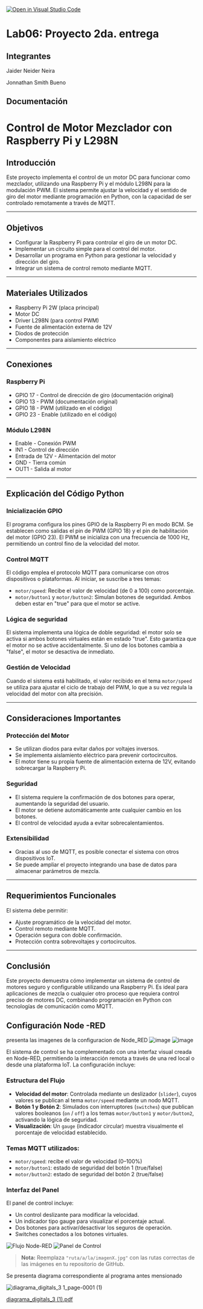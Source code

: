 [![Open in Visual Studio Code](https://classroom.github.com/assets/open-in-vscode-2e0aaae1b6195c2367325f4f02e2d04e9abb55f0b24a779b69b11b9e10269abc.svg)](https://classroom.github.com/online_ide?assignment_repo_id=19559610&assignment_repo_type=AssignmentRepo)
# Lab06: Proyecto 2da. entrega


## Integrantes

Jaider Neider Neira


Jonnathan Smith Bueno 

## Documentación

# Control de Motor Mezclador con Raspberry Pi y L298N

## Introducción

Este proyecto implementa el control de un motor DC para funcionar como mezclador, utilizando una Raspberry Pi y el módulo L298N para la modulación PWM. El sistema permite ajustar la velocidad y el sentido de giro del motor mediante programación en Python, con la capacidad de ser controlado remotamente a través de MQTT.

---

## Objetivos

- Configurar la Raspberry Pi para controlar el giro de un motor DC.  
- Implementar un circuito simple para el control del motor.  
- Desarrollar un programa en Python para gestionar la velocidad y dirección del giro.  
- Integrar un sistema de control remoto mediante MQTT.

---

## Materiales Utilizados

- Raspberry Pi 2W (placa principal)  
- Motor DC  
- Driver L298N (para control PWM)  
- Fuente de alimentación externa de 12V  
- Diodos de protección  
- Componentes para aislamiento eléctrico

---

## Conexiones

### Raspberry Pi

- GPIO 17 - Control de dirección de giro (documentación original)  
- GPIO 13 - PWM (documentación original)  
- GPIO 18 - PWM (utilizado en el código)  
- GPIO 23 - Enable (utilizado en el código)

### Módulo L298N

- Enable - Conexión PWM  
- IN1 - Control de dirección  
- Entrada de 12V - Alimentación del motor  
- GND - Tierra común  
- OUT1 - Salida al motor

---

## Explicación del Código Python

### Inicialización GPIO

El programa configura los pines GPIO de la Raspberry Pi en modo BCM. Se establecen como salidas el pin de PWM (GPIO 18) y el pin de habilitación del motor (GPIO 23). El PWM se inicializa con una frecuencia de 1000 Hz, permitiendo un control fino de la velocidad del motor.

### Control MQTT

El código emplea el protocolo MQTT para comunicarse con otros dispositivos o plataformas. Al iniciar, se suscribe a tres temas:

- `motor/speed`: Recibe el valor de velocidad (de 0 a 100) como porcentaje.  
- `motor/button1` y `motor/button2`: Simulan botones de seguridad. Ambos deben estar en "true" para que el motor se active.

### Lógica  de seguridad

El sistema implementa una lógica de doble seguridad: el motor solo se activa si ambos botones virtuales están en estado "true". Esto garantiza que el motor no se active accidentalmente. Si uno de los botones cambia a "false", el motor se desactiva de inmediato.

### Gestión de Velocidad

Cuando el sistema está habilitado, el valor recibido en el tema `motor/speed` se utiliza para ajustar el ciclo de trabajo del PWM, lo que a su vez regula la velocidad del motor con alta precisión.

---

## Consideraciones Importantes

### Protección del Motor

- Se utilizan diodos para evitar daños por voltajes inversos.  
- Se implementa aislamiento eléctrico para prevenir cortocircuitos.  
- El motor tiene su propia fuente de alimentación externa de 12V, evitando sobrecargar la Raspberry Pi.

### Seguridad

- El sistema requiere la confirmación de dos botones para operar, aumentando la seguridad del usuario.  
- El motor se detiene automáticamente ante cualquier cambio en los botones.  
- El control de velocidad ayuda a evitar sobrecalentamientos.

### Extensibilidad

- Gracias al uso de MQTT, es posible conectar el sistema con otros dispositivos IoT.  
- Se puede ampliar el proyecto integrando una base de datos para almacenar parámetros de mezcla.


---

## Requerimientos Funcionales

El sistema debe permitir:

- Ajuste programático de la velocidad del motor.  
- Control remoto mediante MQTT.  
- Operación segura con doble confirmación.  
- Protección contra sobrevoltajes y cortocircuitos.

---

## Conclusión

Este proyecto demuestra cómo implementar un sistema de control de motores seguro y configurable utilizando una Raspberry Pi. Es ideal para aplicaciones de mezcla o cualquier otro proceso que requiera control preciso de motores DC, combinando programación en Python con tecnologías de comunicación como MQTT.

 ## Configuración Node -RED
 
presenta las imagenes de la configuracion de Node_RED
![image](https://github.com/user-attachments/assets/9fc83c6f-8558-40d1-8d62-56b67b5fcf58)
![image](https://github.com/user-attachments/assets/6da6fbbf-53b2-4dd4-a330-0387ad3a42aa)




El sistema de control se ha complementado con una interfaz visual creada en Node-RED, permitiendo la interacción remota a través de una red local o desde una plataforma IoT. La configuración incluye:

### Estructura del Flujo

- **Velocidad del motor**: Controlada mediante un deslizador (`slider`), cuyos valores se publican al tema `motor/speed` mediante un nodo MQTT.
- **Botón 1 y Botón 2**: Simulados con interruptores (`switches`) que publican valores booleanos (`on` / `off`) a los temas `motor/button1` y `motor/button2`, activando la lógica de seguridad.
- **Visualización**: Un `gauge` (indicador circular) muestra visualmente el porcentaje de velocidad establecido.

### Temas MQTT utilizados:

- `motor/speed`: recibe el valor de velocidad (0–100%)
- `motor/button1`: estado de seguridad del botón 1 (true/false)
- `motor/button2`: estado de seguridad del botón 2 (true/false)

### Interfaz del Panel

El panel de control incluye:
- Un control deslizante para modificar la velocidad.
- Un indicador tipo gauge para visualizar el porcentaje actual.
- Dos botones para activar/desactivar los seguros de operación.
- Switches conectados a los botones virtuales.

![Flujo Node-RED](ruta/a/la/imagen1.jpg)
![Panel de Control](ruta/a/la/imagen2.jpg)

> **Nota:** Reemplaza `"ruta/a/la/imagenX.jpg"` con las rutas correctas de las imágenes en tu repositorio de GitHub.


Se presenta diagrama correspondiente al programa antes mensionado

![diagrama_digitals_3 1_page-0001 (1)](https://github.com/user-attachments/assets/b93b491b-d603-4eb0-92cd-b1329c823e8f)

[diagrama_digitals_3 (1).pdf](https://github.com/user-attachments/files/20528085/diagrama_digitals_3.1.pdf)

